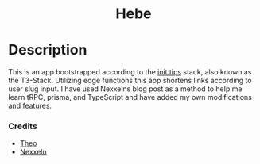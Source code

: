 <h1 align="center">Hebe</h1>

# Description

This is an app bootstrapped according to the [init.tips](https://init.tips) stack, also known as the T3-Stack. Utilizing edge functions this app shortens links according to user slug input. I have used Nexxelns blog post as a method to help me learn tRPC, prisma, and TypeScript and have added my own modifications and features.

### Credits

- [Theo](https://www.youtube.com/c/TheoBrowne1017)
- [Nexxeln](https://dev.to/nexxeln/)
